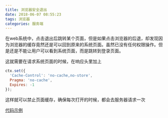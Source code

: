 ```yaml
---
title: 浏览器安全退出
date: 2018-06-07 08:55:23
tags: 浏览器
categories: 服务端
---
```


在web系统中，点击退出后跳转某个页面，但是如果点击浏览器的后退，却发现因为浏览器的缓存竟然还是可以回到原来的系统页面。虽然已没有任何权限操作。但是还是不能让用户可以看到系统页面，而是跳转到登录页面。

这就需要在请求系统页面的时候，在响应头里加上
``` js
ctx.set({
  'Cache-Control': 'no-cache,no-store',
  Pragma: 'no-cache',
  Expires: -1
});
```
这样就可以禁止页面缓存，确保每次打开的时候，都会去服务器请求一次

[代码示例](https://github.com/changzhn/some_docs/blob/master/koa/server5.js)